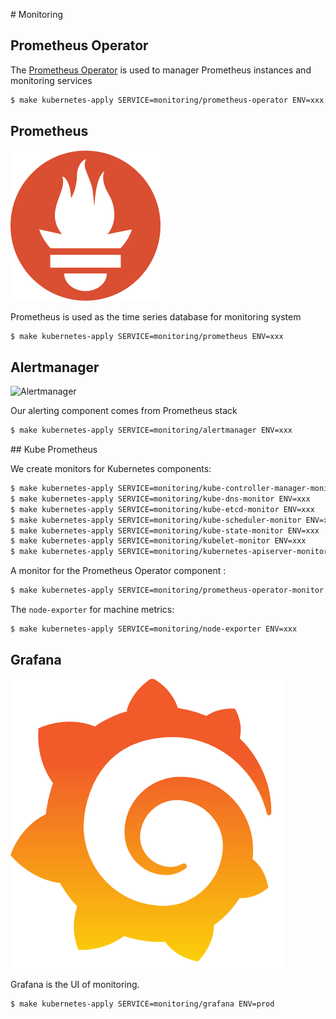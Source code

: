 # Monitoring

## Prometheus Operator

The [Prometheus Operator](https://github.com/coreos/prometheus-operator) is used to manager Prometheus instances and monitoring services

```bash
$ make kubernetes-apply SERVICE=monitoring/prometheus-operator ENV=xxx
```

## Prometheus

![Prometheus](prometheus.png)

Prometheus is used as the time series database for monitoring system

```bash
$ make kubernetes-apply SERVICE=monitoring/prometheus ENV=xxx
```

## Alertmanager

![Alertmanager](alertmanager.png)

Our alerting component comes from Prometheus stack

```bash
$ make kubernetes-apply SERVICE=monitoring/alertmanager ENV=xxx
```

## Kube Prometheus

We create monitors for Kubernetes components:

```bash
$ make kubernetes-apply SERVICE=monitoring/kube-controller-manager-monitor ENV=xxx
$ make kubernetes-apply SERVICE=monitoring/kube-dns-monitor ENV=xxx
$ make kubernetes-apply SERVICE=monitoring/kube-etcd-monitor ENV=xxx
$ make kubernetes-apply SERVICE=monitoring/kube-scheduler-monitor ENV=xxx
$ make kubernetes-apply SERVICE=monitoring/kube-state-monitor ENV=xxx
$ make kubernetes-apply SERVICE=monitoring/kubelet-monitor ENV=xxx
$ make kubernetes-apply SERVICE=monitoring/kubernetes-apiserver-monitor ENV=xxx
```

A monitor for the Prometheus Operator component :

```bash
$ make kubernetes-apply SERVICE=monitoring/prometheus-operator-monitor ENV=xxx
```

The `node-exporter` for machine metrics:

```bash
$ make kubernetes-apply SERVICE=monitoring/node-exporter ENV=xxx
```

## Grafana

![Grafana](grafana.png)

Grafana is the UI of monitoring.

```bash
$ make kubernetes-apply SERVICE=monitoring/grafana ENV=prod
```
